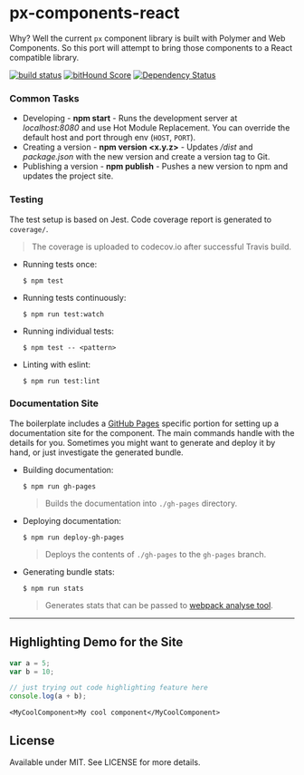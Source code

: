 # px-components-react
Why? Well the current `px` component library is built with Polymer and Web Components. So this port will attempt to bring those components to a React compatible library.

[![build status](https://secure.travis-ci.org/jonniespratley/px-components-react.svg)](http://travis-ci.org/jonniespratley/px-components-react)
[![bitHound Score](https://www.bithound.io/github/jonniespratley/px-components-react/badges/score.svg)](https://www.bithound.io/github/jonniespratley/px-components-react)
[![Dependency Status](https://david-dm.org/jonniespratley/px-components-react.svg)](https://david-dm.org/jonniespratley/px-components-react)





### Common Tasks

* Developing - **npm start** - Runs the development server at *localhost:8080* and use Hot Module Replacement. You can override the default host and port through env (`HOST`, `PORT`).
* Creating a version - **npm version <x.y.z>** - Updates */dist* and *package.json* with the new version and create a version tag to Git.
* Publishing a version - **npm publish** - Pushes a new version to npm and updates the project site.

### Testing

The test setup is based on Jest. Code coverage report is generated to `coverage/`.
> The coverage is uploaded to codecov.io after successful Travis build.

* Running tests once:
  ```
  $ npm test
  ```
* Running tests continuously:
  ```
  $ npm run test:watch
  ```
* Running individual tests:
  ```
  $ npm test -- <pattern>
  ```
* Linting with eslint:
  ```
  $ npm run test:lint
  ```

### Documentation Site

The boilerplate includes a [GitHub Pages](https://pages.github.com/) specific portion for setting up a documentation site for the component. The main commands handle with the details for you. Sometimes you might want to generate and deploy it by hand, or just investigate the generated bundle.

* Building documentation:
  ```
  $ npm run gh-pages
  ```
  > Builds the documentation into `./gh-pages` directory.

* Deploying documentation:
  ```
  $ npm run deploy-gh-pages
  ```
  > Deploys the contents of `./gh-pages` to the `gh-pages` branch.

* Generating bundle stats:
  ```
  $ npm run stats
  ```
  > Generates stats that can be passed to [webpack analyse tool](https://webpack.github.io/analyse/).




---

## Highlighting Demo for the Site

```js
var a = 5;
var b = 10;

// just trying out code highlighting feature here
console.log(a + b);
```

```react
<MyCoolComponent>My cool component</MyCoolComponent>
```


## License

Available under MIT. See LICENSE for more details.
